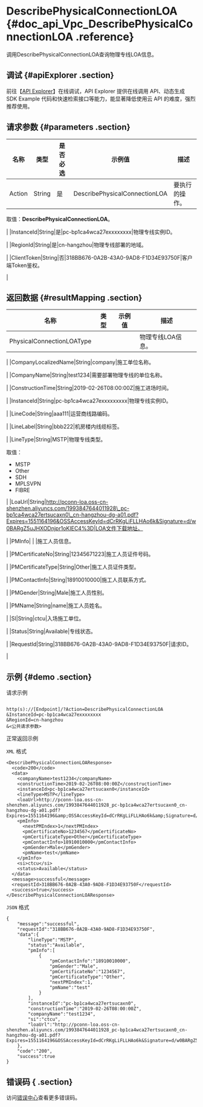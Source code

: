 # DescribePhysicalConnectionLOA {#doc_api_Vpc_DescribePhysicalConnectionLOA .reference}

调用DescribePhysicalConnectionLOA查询物理专线LOA信息。

## 调试 {#apiExplorer .section}

前往【[API Explorer](https://api.aliyun.com/#product=Vpc&api=DescribePhysicalConnectionLOA)】在线调试，API Explorer 提供在线调用 API、动态生成 SDK Example 代码和快速检索接口等能力，能显著降低使用云 API 的难度，强烈推荐使用。

## 请求参数 {#parameters .section}

|名称|类型|是否必选|示例值|描述|
|--|--|----|---|--|
|Action|String|是|DescribePhysicalConnectionLOA|要执行的操作。

 取值：**DescribePhysicalConnectionLOA**。

 |
|InstanceId|String|是|pc-bp1ca4wca27exxxxxxxx|物理专线实例ID。

 |
|RegionId|String|是|cn-hangzhou|物理专线部署的地域。

 |
|ClientToken|String|否|318BB676-0A2B-43A0-9AD8-F1D34E93750F|客户端Token鉴权。

 |

## 返回数据 {#resultMapping .section}

|名称|类型|示例值|描述|
|--|--|---|--|
|PhysicalConnectionLOAType| | |物理专线LOA信息。

 |
|CompanyLocalizedName|String|company|施工单位名称。

 |
|CompanyName|String|test1234|需要部署物理专线的单位名称。

 |
|ConstructionTime|String|2019-02-26T08:00:00Z|施工进场时间。

 |
|InstanceId|String|pc-bp1ca4wca27exxxxxxxxx|物理专线实例ID。

 |
|LineCode|String|aaa111|运营商线路编码。

 |
|LineLabel|String|bbb222|机房楼内线缆标签。

 |
|LineType|String|MSTP|物理专线类型。

 取值：

 -   MSTP
-   Other
-   SDH
-   MPLSVPN
-   FIBRE

 |
|LoaUrl|String|http://pconn-loa.oss-cn-shenzhen.aliyuncs.com/1993847644011928\_pc-bp1ca4wca27ertsucaxn0\_cn-hangzhou-dg-a01.pdf?Expires=1551164196&OSSAccessKeyId=dCrRKgLiFLLHAo6k&Signature=d/w0BARgZ5uJHXODnjpr1oKIEC4%3D|LOA文件下载地址。

 |
|PMInfo| | |施工人员信息。

 |
|PMCertificateNo|String|12345671223|施工人员证件号码。

 |
|PMCertificateType|String|Other|施工人员证件类型。

 |
|PMContactInfo|String|18910010000|施工人员联系方式。

 |
|PMGender|String|Male|施工人员性别。

 |
|PMName|String|name|施工人员姓名。

 |
|SI|String|ctcu|入场施工单位。

 |
|Status|String|Available|专线状态。

 |
|RequestId|String|318BB676-0A2B-43A0-9AD8-F1D34E93750F|请求ID。

 |

## 示例 {#demo .section}

请求示例

``` {#request_demo}

http(s)://[Endpoint]/?Action=DescribePhysicalConnectionLOA
&InstanceId=pc-bp1ca4wca27exxxxxxxx
&RegionId=cn-hangzhou
&<公共请求参数>

```

正常返回示例

`XML` 格式

``` {#xml_return_success_demo}
<DescribePhysicalConnectionLOAResponse>
  <code>200</code>
  <data>
    <companyName>test1234</companyName>
    <constructionTime>2019-02-26T08:00:00Z</constructionTime>
    <instanceId>pc-bp1ca4wca27ertsucaxn0</instanceId>
    <lineType>MSTP</lineType>
    <loaUrl>http://pconn-loa.oss-cn-shenzhen.aliyuncs.com/1993847644011928_pc-bp1ca4wca27ertsucaxn0_cn-hangzhou-dg-a01.pdf?Expires=1551164196&amp;OSSAccessKeyId=dCrRKgLiFLLHAo6k&amp;Signature=d/w0BARgZ5uJHXODnjpr1oKIEC4%3D</loaUrl>
    <pmInfo>
      <nextPMIndex>1</nextPMIndex>
      <pmCertificateNo>1234567</pmCertificateNo>
      <pmCertificateType>Other</pmCertificateType>
      <pmContactInfo>18910010000</pmContactInfo>
      <pmGender>Male</pmGender>
      <pmName>test</pmName>
    </pmInfo>
    <si>ctcu</si>
    <status>Available</status>
  </data>
  <message>successful</message>
  <requestId>318BB676-0A2B-43A0-9AD8-F1D34E93750F</requestId>
  <success>true</success>
</DescribePhysicalConnectionLOAResponse>

```

`JSON` 格式

``` {#json_return_success_demo}
{
	"message":"successful",
	"requestId":"318BB676-0A2B-43A0-9AD8-F1D34E93750F",
	"data":{
		"lineType":"MSTP",
		"status":"Available",
		"pmInfo":[
			{
				"pmContactInfo":"18910010000",
				"pmGender":"Male",
				"pmCertificateNo":"1234567",
				"pmCertificateType":"Other",
				"nextPMIndex":1,
				"pmName":"test"
			}
		],
		"instanceId":"pc-bp1ca4wca27ertsucaxn0",
		"constructionTime":"2019-02-26T08:00:00Z",
		"companyName":"test1234",
		"si":"ctcu",
		"loaUrl":"http://pconn-loa.oss-cn-shenzhen.aliyuncs.com/1993847644011928_pc-bp1ca4wca27ertsucaxn0_cn-hangzhou-dg-a01.pdf?Expires=1551164196&OSSAccessKeyId=dCrRKgLiFLLHAo6k&Signature=d/w0BARgZ5uJHXODnjpr1oKIEC4%3D"
	},
	"code":"200",
	"success":true
}
```

## 错误码 { .section}

访问[错误中心](https://error-center.alibabacloud.com/status/product/Vpc)查看更多错误码。

